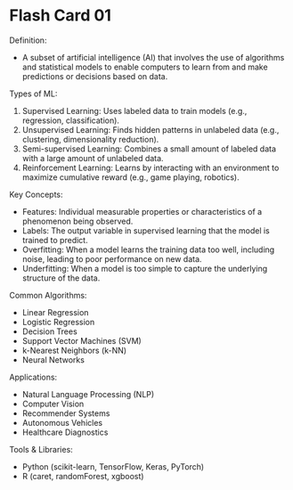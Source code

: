 # Flash Card 01 

Definition:
- A subset of artificial intelligence (AI) that involves the use of algorithms and statistical models to enable computers to learn from and make predictions or decisions based on data.

Types of ML:
1. Supervised Learning: Uses labeled data to train models (e.g., regression, classification).
2. Unsupervised Learning: Finds hidden patterns in unlabeled data (e.g., clustering, dimensionality reduction).
3. Semi-supervised Learning: Combines a small amount of labeled data with a large amount of unlabeled data.
4. Reinforcement Learning: Learns by interacting with an environment to maximize cumulative reward (e.g., game playing, robotics).

Key Concepts:
- Features: Individual measurable properties or characteristics of a phenomenon being observed.
- Labels: The output variable in supervised learning that the model is trained to predict.
- Overfitting: When a model learns the training data too well, including noise, leading to poor performance on new data.
- Underfitting: When a model is too simple to capture the underlying structure of the data.

Common Algorithms:
- Linear Regression
- Logistic Regression
- Decision Trees
- Support Vector Machines (SVM)
- k-Nearest Neighbors (k-NN)
- Neural Networks

Applications:
- Natural Language Processing (NLP)
- Computer Vision
- Recommender Systems
- Autonomous Vehicles
- Healthcare Diagnostics

Tools & Libraries:
- Python (scikit-learn, TensorFlow, Keras, PyTorch)
- R (caret, randomForest, xgboost)
